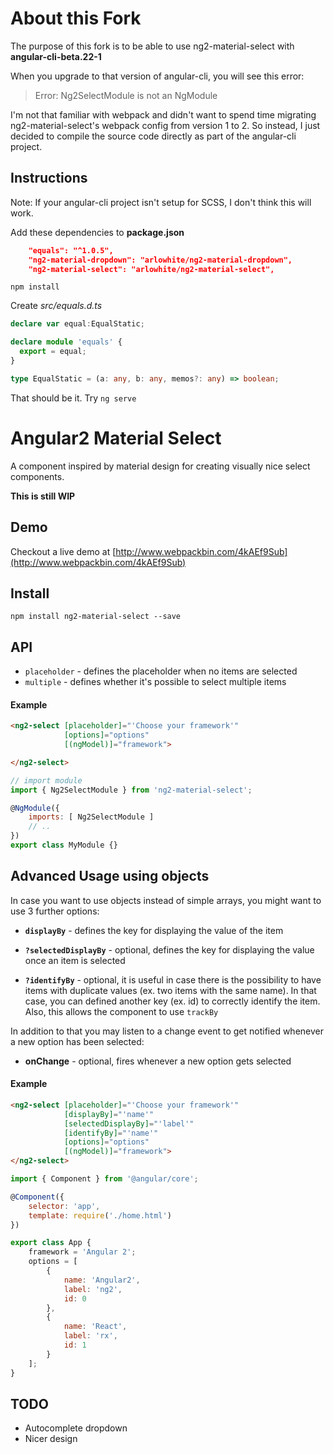 # About this Fork

The purpose of this fork is to be able to use ng2-material-select with **angular-cli-beta.22-1**

When you upgrade to that version of angular-cli, you will see this error:
> Error: Ng2SelectModule is not an NgModule

I'm not that familiar with webpack and didn't want to spend time migrating ng2-material-select's webpack config from version 1 to 2. So instead, I just decided to compile the source code directly as part of the angular-cli project.

## Instructions

Note: If your angular-cli project isn't setup for SCSS, I don't think this will work.

Add these dependencies to **package.json**
```json
    "equals": "^1.0.5",
    "ng2-material-dropdown": "arlowhite/ng2-material-dropdown",
    "ng2-material-select": "arlowhite/ng2-material-select",
```

`npm install`

Create *src/equals.d.ts*
```ts
declare var equal:EqualStatic;

declare module 'equals' {
  export = equal;
}

type EqualStatic = (a: any, b: any, memos?: any) => boolean;
```

That should be it. Try `ng serve`


# Angular2 Material Select

A component inspired by material design for creating visually nice select components.

**This is still WIP**

## Demo
Checkout a live demo at [http://www.webpackbin.com/4kAEf9Sub](http://www.webpackbin.com/4kAEf9Sub)

## Install

    npm install ng2-material-select --save

## API
- `placeholder` - defines the placeholder when no items are selected
- `multiple` - defines whether it's possible to select multiple items


#### Example
```html
<ng2-select [placeholder]="'Choose your framework'"
            [options]="options"
            [(ngModel)]="framework">

</ng2-select>
```
```javascript
// import module
import { Ng2SelectModule } from 'ng2-material-select';

@NgModule({
    imports: [ Ng2SelectModule ]
    // ..
})
export class MyModule {}
```

## Advanced Usage using objects

In case you want to use objects instead of simple arrays, you might want to use 3 further options:
- **`displayBy`** - defines the key for displaying the value of the item

- **`?selectedDisplayBy`** - optional, defines the key for displaying the value once an item is selected

- **`?identifyBy`** - optional, it is useful in case there is the possibility to have items with duplicate values (ex. two items with the same name). In that case, you can defined another key (ex. id) to correctly identify the item. Also, this allows the component to use `trackBy`

In addition to that you may listen to a change event to get notified whenever a new option has been selected:

- **onChange** - optional, fires whenever a new option gets selected

#### Example
```html
<ng2-select [placeholder]="'Choose your framework'"
            [displayBy]="'name'"
            [selectedDisplayBy]="'label'"
            [identifyBy]="'name'"
            [options]="options"
            [(ngModel)]="framework">
</ng2-select>
```
```javascript
import { Component } from '@angular/core';

@Component({
    selector: 'app',
    template: require('./home.html')
})

export class App {
    framework = 'Angular 2';
    options = [
        {
            name: 'Angular2',
            label: 'ng2',
            id: 0
        },
        {
            name: 'React',
            label: 'rx',
            id: 1
        }
    ];
}
 ```   

## TODO
- Autocomplete dropdown
- Nicer design
